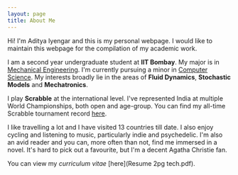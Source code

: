 ```yaml
---
layout: page
title: About Me
---
```


Hi! I'm Aditya Iyengar and this is my personal webpage. I would like to maintain this webpage for the compilation of my academic work.

I am a second year undergraduate student at **IIT Bombay**. My major is in [Mechanical Engineering](https://www.me.iitb.ac.in).
I'm currently pursuing a minor in [Computer Science](https://www.cse.iitb.ac.in).
My interests broadly lie in the areas of **Fluid Dynamics**, **Stochastic Models** and **Mechatronics**.

I play **Scrabble** at the international level. I've represented India at multiple World Championships, both open and age-group. You can find my all-time Scrabble tournament record [here](https://wespa.org/aardvark/cgi-bin/statsbootstrap.cgi?name1=Aditya%20Iyengar).

I like travelling a lot and I have visited 13 countries till date. I also enjoy cycling and listening to music, particularly indie and psychedelic. I'm also an avid reader and you can, more often than not, find me immersed in a novel. It's hard to pick out a favourite, but I'm a decent Agatha Christie fan.

You can view my _curriculum vitae_ [here](Resume 2pg tech.pdf).
